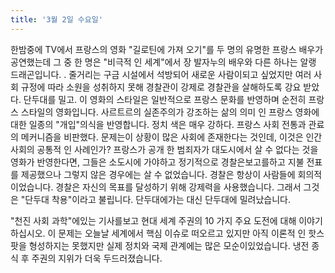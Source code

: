 ```yaml
---
title: '3월 2일 수요일'
---
```

한밤중에 TV에서 프랑스의 영화 "길로틴에 가져 오기"를 두 명의 유명한 프랑스 배우가 공연했는데 그 중 한 명은 "비극적 인 세계"에서 장 발자누의 배우와 다른 하나는 알랭 드래곤입니다. . 줄거리는 구금 시설에서 석방되어 새로운 사람이되고 싶었지만 여러 사회 규정에 따라 소원을 성취하지 못해 경찰관이 강제로 경찰관을 살해하도록 강요 받았다. 단두대를 밀고. 이 영화의 스타일은 일반적으로 프랑스 문화를 반영하며 순전히 프랑스 스타일의 영화입니다. 사르트르의 실존주의가 강조하는 삶의 의미 인 프랑스 영화에 대한 일종의 "개입"의식을 반영합니다. 정치 색은 매우 강하다. 프랑스 사회 전통과 관료의 메커니즘을 비판했다. 문제는이 상황이 많은 사회에 존재한다는 것인데, 이것은 인간 사회의 공통적 인 사례인가? 프랑스가 공개 한 범죄자가 대도시에서 살 수 없다는 것을 영화가 반영한다면, 그들은 소도시에 가야하고 정기적으로 경찰은보고를하고 지불 전표를 제공했으나 그렇지 않은 경우에는 살 수 없었습니다. 경찰은 항상이 사람들에 회의적이었습니다. 경찰은 자신의 목표를 달성하기 위해 강제력을 사용했습니다. 그래서 그것은 "단두대 착용"이라고 불립니다. 단두대에가는 대신 단두대에 밀려났습니다.

"천진 사회 과학"에있는 기사를보고 현대 세계 주권의 10 가지 주요 도전에 대해 이야기하십시오. 이 문제는 오늘날 세계에서 핵심 이슈로 떠오르고 있지만 아직 이론적 인 핫스팟을 형성하지는 못했지만 실제 정치와 국제 관계에는 많은 모순이있었습니다. 냉전 종식 후 주권의 지위가 더욱 두드러졌습니다.


